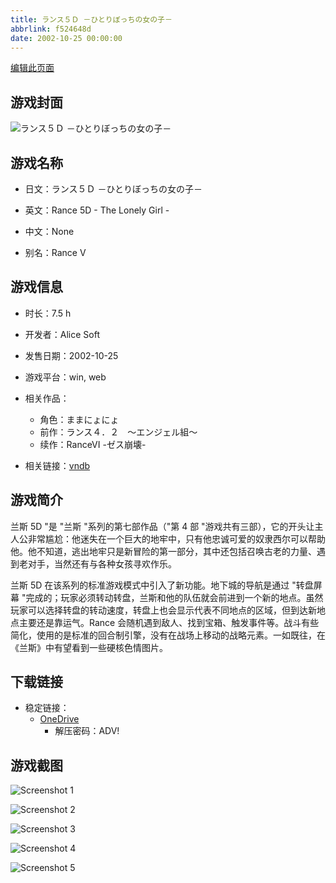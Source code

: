 ```yaml
---
title: ランス５Ｄ －ひとりぼっちの女の子－
abbrlink: f524648d
date: 2002-10-25 00:00:00
---
```

[编辑此页面](https://github.com/ACG-3/ADV3-source/blob/main/source/_posts/games/%E3%83%A9%E3%83%B3%E3%82%B9%EF%BC%95%EF%BC%A4%20%EF%BC%8D%E3%81%B2%E3%81%A8%E3%82%8A%E3%81%BC%E3%81%A3%E3%81%A1%E3%81%AE%E5%A5%B3%E3%81%AE%E5%AD%90%EF%BC%8D.md)

## 游戏封面

![ランス５Ｄ －ひとりぼっちの女の子－](https://pan.timero.xyz/onedrive/img_lib_001/%E3%83%A9%E3%83%B3%E3%82%B9%EF%BC%95%EF%BC%A4%20%EF%BC%8D%E3%81%B2%E3%81%A8%E3%82%8A%E3%81%BC%E3%81%A3%E3%81%A1%E3%81%AE%E5%A5%B3%E3%81%AE%E5%AD%90%EF%BC%8D_cover.avif)


## 游戏名称

- 日文：ランス５Ｄ －ひとりぼっちの女の子－
- 英文：Rance 5D - The Lonely Girl -
- 中文：None

- 别名：Rance V


## 游戏信息

- 时长：7.5 h
- 开发者：Alice Soft
- 发售日期：2002-10-25
- 游戏平台：win, web
- 相关作品：
   - 角色：ままにょにょ
   - 前作：ランス４．２　～エンジェル組～
   - 续作：RanceVI -ゼス崩壊-

- 相关链接：[vndb](https://vndb.org/v2046)


## 游戏简介

兰斯 5D "是 "兰斯 "系列的第七部作品（"第 4 部 "游戏共有三部），它的开头让主人公非常尴尬：他迷失在一个巨大的地牢中，只有他忠诚可爱的奴隶西尔可以帮助他。他不知道，逃出地牢只是新冒险的第一部分，其中还包括召唤古老的力量、遇到老对手，当然还有与各种女孩寻欢作乐。

兰斯 5D 在该系列的标准游戏模式中引入了新功能。地下城的导航是通过 "转盘屏幕 "完成的；玩家必须转动转盘，兰斯和他的队伍就会前进到一个新的地点。虽然玩家可以选择转盘的转动速度，转盘上也会显示代表不同地点的区域，但到达新地点主要还是靠运气。Rance 会随机遇到敌人、找到宝箱、触发事件等。战斗有些简化，使用的是标准的回合制引擎，没有在战场上移动的战略元素。一如既往，在《兰斯》中有望看到一些硬核色情图片。




## 下载链接

- 稳定链接：
    - [OneDrive](https://pan.timero.xyz/onedrive/adv_lib_001/%E3%83%A9%E3%83%B3%E3%82%B9%EF%BC%95%EF%BC%A4%20%EF%BC%8D%E3%81%B2%E3%81%A8%E3%82%8A%E3%81%BC%E3%81%A3%E3%81%A1%E3%81%AE%E5%A5%B3%E3%81%AE%E5%AD%90%EF%BC%8D)
        - 解压密码：ADV!



## 游戏截图


![Screenshot 1](https://pan.timero.xyz/onedrive/img_lib_001/%E3%83%A9%E3%83%B3%E3%82%B9%EF%BC%95%EF%BC%A4%20%EF%BC%8D%E3%81%B2%E3%81%A8%E3%82%8A%E3%81%BC%E3%81%A3%E3%81%A1%E3%81%AE%E5%A5%B3%E3%81%AE%E5%AD%90%EF%BC%8D_Screenshot_1.avif)

![Screenshot 2](https://pan.timero.xyz/onedrive/img_lib_001/%E3%83%A9%E3%83%B3%E3%82%B9%EF%BC%95%EF%BC%A4%20%EF%BC%8D%E3%81%B2%E3%81%A8%E3%82%8A%E3%81%BC%E3%81%A3%E3%81%A1%E3%81%AE%E5%A5%B3%E3%81%AE%E5%AD%90%EF%BC%8D_Screenshot_2.avif)

![Screenshot 3](https://pan.timero.xyz/onedrive/img_lib_001/%E3%83%A9%E3%83%B3%E3%82%B9%EF%BC%95%EF%BC%A4%20%EF%BC%8D%E3%81%B2%E3%81%A8%E3%82%8A%E3%81%BC%E3%81%A3%E3%81%A1%E3%81%AE%E5%A5%B3%E3%81%AE%E5%AD%90%EF%BC%8D_Screenshot_3.avif)

![Screenshot 4](https://pan.timero.xyz/onedrive/img_lib_001/%E3%83%A9%E3%83%B3%E3%82%B9%EF%BC%95%EF%BC%A4%20%EF%BC%8D%E3%81%B2%E3%81%A8%E3%82%8A%E3%81%BC%E3%81%A3%E3%81%A1%E3%81%AE%E5%A5%B3%E3%81%AE%E5%AD%90%EF%BC%8D_Screenshot_4.avif)

![Screenshot 5](https://pan.timero.xyz/onedrive/img_lib_001/%E3%83%A9%E3%83%B3%E3%82%B9%EF%BC%95%EF%BC%A4%20%EF%BC%8D%E3%81%B2%E3%81%A8%E3%82%8A%E3%81%BC%E3%81%A3%E3%81%A1%E3%81%AE%E5%A5%B3%E3%81%AE%E5%AD%90%EF%BC%8D_Screenshot_5.avif)

